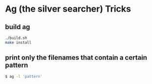 # Ag (the silver searcher) Tricks

## build ag

```sh
./build.sh
make install
```

## print only the filenames that contain a certain pattern

```sh
$ ag -l 'pattern'
```

